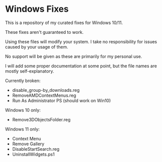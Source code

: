 # Windows Fixes

This is a repository of my curated fixes for Windows 10/11. 

These fixes aren't guaranteed to work. 

Using these files will modify your system. I take no responsibility for issues caused by your usage of them.

No support will be given as these are primarily for my personal use.

I will add some proper documentation at some point, but the file names are mostly self-explanatory.

Currently broken: 
- disable_group-by_downloads.reg
- RemoveAMDContextMenus.reg
- Run As Administrator PS (should work on Win10)

Windows 10 only:
- Remove3DObjectsFolder.reg

Windows 11 only:
- Context Menu
- Remove Gallery
- DisableStartSearch.reg
- UninstallWidgets.ps1
